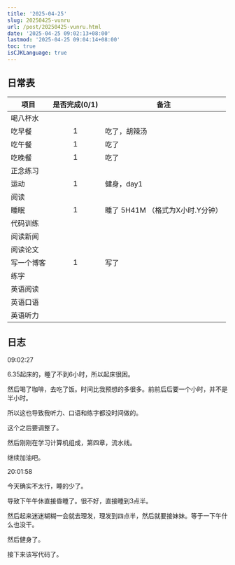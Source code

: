 ```yaml
---
title: '2025-04-25'
slug: 20250425-vunru
url: /post/20250425-vunru.html
date: '2025-04-25 09:02:13+08:00'
lastmod: '2025-04-25 09:04:14+08:00'
toc: true
isCJKLanguage: true
---
```






## 日常表

|项目|是否完成(0/1)|备注|
| ------------| :-------------: | ----------------------------------|
|喝八杯水|||
|吃早餐|1|吃了，胡辣汤|
|吃午餐|1|吃了|
|吃晚餐|1|吃了|
|正念练习|||
|运动|1|健身，day1|
|阅读|||
|睡眠|1|睡了 5H41M （格式为X小时.Y分钟）|
|代码训练|||
|阅读新闻|||
|阅读论文|||
|写一个博客|1|写了|
|练字|||
|英语阅读|||
|英语口语|||
|英语听力|||

## 日志

09:02:27

6.35起床的，睡了不到6小时，所以起床很困。

然后喝了咖啡，去吃了饭。时间比我预想的多很多。前前后后要一个小时，并不是半小时。

所以这也导致我听力、口语和练字都没时间做的。

这个之后要调整了。

然后刚刚在学习计算机组成，第四章，流水线。

继续加油吧。

20:01:58

今天确实不太行，睡的少了。

导致下午午休直接昏睡了。很不好，直接睡到3点半。

然后起来迷迷糊糊一会就去理发，理发到四点半，然后就要接妹妹。等于一下午什么也没干。

然后健身了。

接下来该写代码了。
